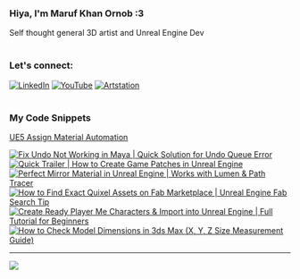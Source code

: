   ### Hiya, I'm Maruf Khan Ornob :3
  Self thought general 3D artist and Unreal Engine Dev<br><br>

### Let's connect:
[![LinkedIn](https://img.shields.io/badge/LinkedIn-%230077B5.svg?logo=linkedin&logoColor=white)](https://linkedin.com/in/ornobmk) [![YouTube](https://img.shields.io/badge/YouTube-%23FF0000.svg?logo=YouTube&logoColor=white)](https://youtube.com/@buggybug1) [![Artstation](https://img.shields.io/badge/Artstation-%2313B5EA.svg?logo=artstation&logoColor=white)](https://ornobmk.artstation.com/) <br><br>

### My Code Snippets

[UE5 Assign Material Automation](https://gist.github.com/marufx86/8299521b64e56783e67498a7212876c3)

<!--- # Daily Tools:
![Blender](https://img.shields.io/badge/blender-%23F5792A.svg?style=for-the-badge&logo=blender&logoColor=white) 
![Python](https://img.shields.io/badge/python-3670A0?style=for-the-badge&logo=python&logoColor=ffdd54)
![Unreal Engine](https://img.shields.io/badge/unrealengine-%23313131.svg?style=for-the-badge&logo=unrealengine&logoColor=white)
![C++](https://img.shields.io/badge/c++-%2300599C.svg?style=for-the-badge&logo=c%2B%2B&logoColor=white)
![Figma](https://img.shields.io/badge/figma-%23F24E1E.svg?style=for-the-badge&logo=figma&logoColor=white)
![Canva](https://img.shields.io/badge/Canva-%2300C4CC.svg?style=for-the-badge&logo=Canva&logoColor=white) 
![Adobe Photoshop](https://img.shields.io/badge/adobe%20photoshop-%2331A8FF.svg?style=for-the-badge&logo=adobe%20photoshop&logoColor=white)
![Adobe Premiere Pro](https://img.shields.io/badge/Adobe%20Premiere%20Pro-9999FF.svg?style=for-the-badge&logo=Adobe%20Premiere%20Pro&logoColor=white) -->

<!-- BEGIN YOUTUBE-CARDS -->
[![Fix Undo Not Working in Maya | Quick Solution for Undo Queue Error](https://ytcards.demolab.com/?id=x4dZv79gQlI&title=Fix+Undo+Not+Working+in+Maya+%7C+Quick+Solution+for+Undo+Queue+Error&lang=en&timestamp=1754134257&background_color=%230d1117&title_color=%23ffffff&stats_color=%23dedede&max_title_lines=1&width=250&border_radius=5 "Fix Undo Not Working in Maya | Quick Solution for Undo Queue Error")](https://www.youtube.com/watch?v=x4dZv79gQlI)
[![Quick Trailer | How to Create Game Patches in Unreal Engine](https://ytcards.demolab.com/?id=aZDcMk0Pq6c&title=Quick+Trailer+%7C+How+to+Create+Game+Patches+in+Unreal+Engine&lang=en&timestamp=1753528500&background_color=%230d1117&title_color=%23ffffff&stats_color=%23dedede&max_title_lines=1&width=250&border_radius=5 "Quick Trailer | How to Create Game Patches in Unreal Engine")](https://www.youtube.com/watch?v=aZDcMk0Pq6c)
[![Perfect Mirror Material in Unreal Engine | Works with Lumen & Path Tracer](https://ytcards.demolab.com/?id=L5oYkRyyjIk&title=Perfect+Mirror+Material+in+Unreal+Engine+%7C+Works+with+Lumen+%26+Path+Tracer&lang=en&timestamp=1752922828&background_color=%230d1117&title_color=%23ffffff&stats_color=%23dedede&max_title_lines=1&width=250&border_radius=5 "Perfect Mirror Material in Unreal Engine | Works with Lumen & Path Tracer")](https://www.youtube.com/watch?v=L5oYkRyyjIk)
[![How to Find Exact Quixel Assets on Fab Marketplace | Unreal Engine Fab Search Tip](https://ytcards.demolab.com/?id=lB_wrIVr6yo&title=How+to+Find+Exact+Quixel+Assets+on+Fab+Marketplace+%7C+Unreal+Engine+Fab+Search+Tip&lang=en&timestamp=1752318905&background_color=%230d1117&title_color=%23ffffff&stats_color=%23dedede&max_title_lines=1&width=250&border_radius=5 "How to Find Exact Quixel Assets on Fab Marketplace | Unreal Engine Fab Search Tip")](https://www.youtube.com/watch?v=lB_wrIVr6yo)
[![Create Ready Player Me Characters & Import into Unreal Engine | Full Tutorial for Beginners](https://ytcards.demolab.com/?id=RYvQ66_D44A&title=Create+Ready+Player+Me+Characters+%26+Import+into+Unreal+Engine+%7C+Full+Tutorial+for+Beginners&lang=en&timestamp=1751713248&background_color=%230d1117&title_color=%23ffffff&stats_color=%23dedede&max_title_lines=1&width=250&border_radius=5 "Create Ready Player Me Characters & Import into Unreal Engine | Full Tutorial for Beginners")](https://www.youtube.com/watch?v=RYvQ66_D44A)
[![How to Check Model Dimensions in 3ds Max (X, Y, Z Size Measurement Guide)](https://ytcards.demolab.com/?id=_eeWZumY3XM&title=How+to+Check+Model+Dimensions+in+3ds+Max+%28X%2C+Y%2C+Z+Size+Measurement+Guide%29&lang=en&timestamp=1751108463&background_color=%230d1117&title_color=%23ffffff&stats_color=%23dedede&max_title_lines=1&width=250&border_radius=5 "How to Check Model Dimensions in 3ds Max (X, Y, Z Size Measurement Guide)")](https://www.youtube.com/watch?v=_eeWZumY3XM)
<!-- END YOUTUBE-CARDS -->


---
[![](https://visitcount.itsvg.in/api?id=marufx86&icon=1&color=0)](https://visitcount.itsvg.in)

<!-- Proudly created with GPRM ( https://gprm.itsvg.in ) -->
